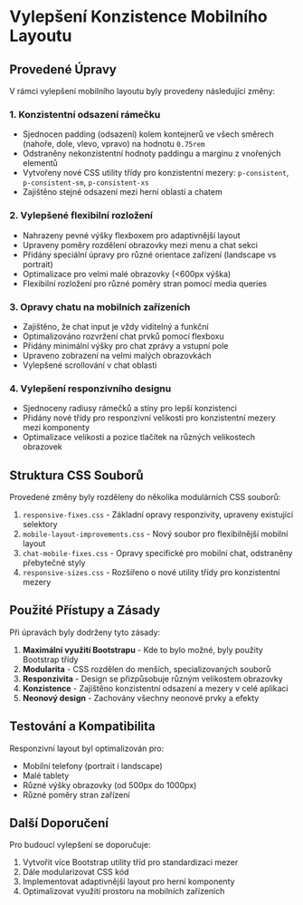 # Vylepšení Konzistence Mobilního Layoutu

## Provedené Úpravy

V rámci vylepšení mobilního layoutu byly provedeny následující změny:

### 1. Konzistentní odsazení rámečku
- Sjednocen padding (odsazení) kolem kontejnerů ve všech směrech (nahoře, dole, vlevo, vpravo) na hodnotu `0.75rem`
- Odstraněny nekonzistentní hodnoty paddingu a marginu z vnořených elementů
- Vytvořeny nové CSS utility třídy pro konzistentní mezery: `p-consistent`, `p-consistent-sm`, `p-consistent-xs`
- Zajištěno stejné odsazení mezi herní oblastí a chatem

### 2. Vylepšené flexibilní rozložení
- Nahrazeny pevné výšky flexboxem pro adaptivnější layout
- Upraveny poměry rozdělení obrazovky mezi menu a chat sekci
- Přidány speciální úpravy pro různé orientace zařízení (landscape vs portrait)
- Optimalizace pro velmi malé obrazovky (<600px výška)
- Flexibilní rozložení pro různé poměry stran pomocí media queries

### 3. Opravy chatu na mobilních zařízeních
- Zajištěno, že chat input je vždy viditelný a funkční
- Optimalizováno rozvržení chat prvků pomocí flexboxu
- Přidány minimální výšky pro chat zprávy a vstupní pole
- Upraveno zobrazení na velmi malých obrazovkách
- Vylepšené scrollování v chat oblasti

### 4. Vylepšení responzivního designu
- Sjednoceny radiusy rámečků a stíny pro lepší konzistenci
- Přidány nové třídy pro responzivní velikosti pro konzistentní mezery mezi komponenty
- Optimalizace velikosti a pozice tlačítek na různých velikostech obrazovek

## Struktura CSS Souborů

Provedené změny byly rozděleny do několika modulárních CSS souborů:

1. `responsive-fixes.css` - Základní opravy responzivity, upraveny existující selektory
2. `mobile-layout-improvements.css` - Nový soubor pro flexibilnější mobilní layout
3. `chat-mobile-fixes.css` - Opravy specifické pro mobilní chat, odstraněny přebytečné styly
4. `responsive-sizes.css` - Rozšířeno o nové utility třídy pro konzistentní mezery

## Použité Přístupy a Zásady

Při úpravách byly dodrženy tyto zásady:

1. **Maximální využití Bootstrapu** - Kde to bylo možné, byly použity Bootstrap třídy
2. **Modularita** - CSS rozdělen do menších, specializovaných souborů
3. **Responzivita** - Design se přizpůsobuje různým velikostem obrazovky
4. **Konzistence** - Zajištěno konzistentní odsazení a mezery v celé aplikaci
5. **Neonový design** - Zachovány všechny neonové prvky a efekty

## Testování a Kompatibilita

Responzivní layout byl optimalizován pro:
- Mobilní telefony (portrait i landscape)
- Malé tablety
- Různé výšky obrazovky (od 500px do 1000px)
- Různé poměry stran zařízení

## Další Doporučení

Pro budoucí vylepšení se doporučuje:
1. Vytvořit více Bootstrap utility tříd pro standardizaci mezer
2. Dále modularizovat CSS kód
3. Implementovat adaptivnější layout pro herní komponenty
4. Optimalizovat využití prostoru na mobilních zařízeních
